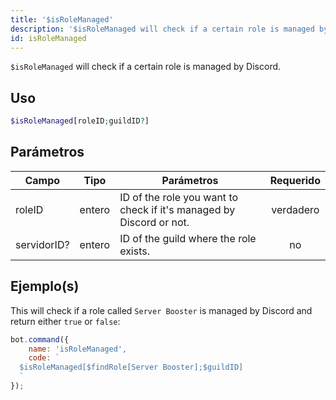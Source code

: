 ```yaml
---
title: '$isRoleManaged'
description: '$isRoleManaged will check if a certain role is managed by Discord.'
id: isRoleManaged
---
```


`$isRoleManaged` will check if a certain role is managed by Discord.

## Uso

```php
$isRoleManaged[roleID;guildID?]
```

## Parámetros

| Campo       | Tipo   | Parámetros                                                          | Requerido |
| ----------- | ------ | ------------------------------------------------------------------- |:---------:|
| roleID      | entero | ID of the role you want to check if it's managed by Discord or not. | verdadero |
| servidorID? | entero | ID of the guild where the role exists.                              |    no     |

## Ejemplo(s)

This will check if a role called `Server Booster` is managed by Discord and return either `true` or `false`:

```javascript
bot.command({
    name: 'isRoleManaged',
    code: `
  $isRoleManaged[$findRole[Server Booster];$guildID]
  `
});
```
